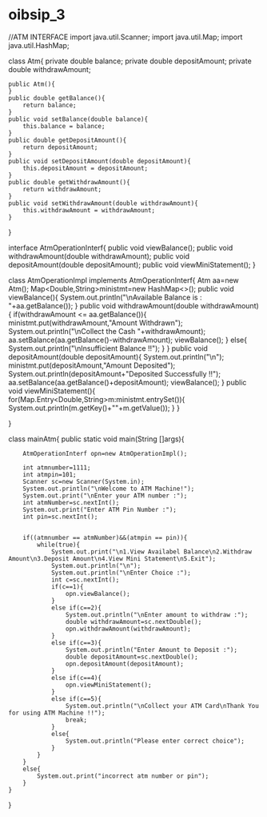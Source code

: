 # oibsip_3


//ATM INTERFACE
import java.util.Scanner;
import java.util.Map;
import java.util.HashMap;

class Atm{
    private double balance;
    private double depositAmount;
    private double withdrawAmount;

    public Atm(){
    }
    public double getBalance(){
        return balance;
    }
    public void setBalance(double balance){
        this.balance = balance;
    }
    public double getDepositAmount(){
        return depositAmount;
    }
    public void setDepositAmount(double depositAmount){
        this.depositAmount = depositAmount;
    }
    public double getWithdrawAmount(){
        return withdrawAmount;
    }
    public void setWithdrawAmount(double withdrawAmount){
        this.withdrawAmount = withdrawAmount;
    }
}


interface AtmOperationInterf{
    public void viewBalance();
    public void withdrawAmount(double withdrawAmount);
    public void depositAmount(double depositAmount);
    public void viewMiniStatement();
}


class AtmOperationImpl implements AtmOperationInterf{
    Atm aa=new Atm();
    Map<Double,String>ministmt=new HashMap<>();
    public void viewBalance(){
        System.out.println("\nAvailable Balance is : "+aa.getBalance());
    }
    public void withdrawAmount(double withdrawAmount){
        if(withdrawAmount <= aa.getBalance()){
            ministmt.put(withdrawAmount,"Amount Withdrawn");
            System.out.println("\nCollect the Cash "+withdrawAmount);
            aa.setBalance(aa.getBalance()-withdrawAmount);
            viewBalance();
        }
        else{
            System.out.println("\nInsufficient Balance !!");
        }
    }
    public void depositAmount(double depositAmount){
        System.out.println("\n");
        ministmt.put(depositAmount,"Amount Deposited");
        System.out.println(depositAmount+"Deposited Successfully !!");
        aa.setBalance(aa.getBalance()+depositAmount);
        viewBalance();
    }
    public void viewMiniStatement(){
        for(Map.Entry<Double,String>m:ministmt.entrySet()){
            System.out.println(m.getKey()+""+m.getValue());
        }
    }

}


class mainAtm{
    public static void main(String []args){

        AtmOperationInterf opn=new AtmOperationImpl();

        int atmnumber=1111;
        int atmpin=101;
        Scanner sc=new Scanner(System.in);
        System.out.println("\nWelcome to ATM Machine!");
        System.out.print("\nEnter your ATM number :");
        int atmNumber=sc.nextInt();
        System.out.print("Enter ATM Pin Number :");
        int pin=sc.nextInt();


        if((atmnumber == atmNumber)&&(atmpin == pin)){
            while(true){
                System.out.print("\n1.View Availabel Balance\n2.Withdraw Amount\n3.Deposit Amount\n4.View Mini Statement\n5.Exit");
                System.out.println("\n");
                System.out.println("\nEnter Choice :");
                int c=sc.nextInt();
                if(c==1){
                    opn.viewBalance();
                }
                else if(c==2){
                    System.out.println("\nEnter amount to withdraw :");
                    double withdrawAmount=sc.nextDouble();
                    opn.withdrawAmount(withdrawAmount);
                }
                else if(c==3){
                    System.out.println("Enter Amount to Deposit :");
                    double depositAmount=sc.nextDouble();
                    opn.depositAmount(depositAmount);
                }
                else if(c==4){
                    opn.viewMiniStatement();
                }
                else if(c==5){
                    System.out.println("\nCollect your ATM Card\nThank You for using ATM Machine !!");
                    break;
                }
                else{
                    System.out.println("Please enter correct choice");
                }
            }
        }
        else{
            System.out.print("incorrect atm number or pin");
        }
    }
}
